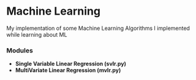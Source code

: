 # Machine Learning
My implementation of some Machine Learning Algorithms I implemented while learning about ML

### Modules
- **Single Variable Linear Regression (svlr.py)**
- **MultiVariate Linear Regression (mvlr.py)**
